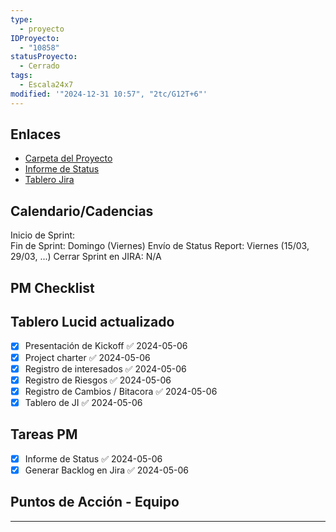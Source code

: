 ```yaml
---
type:
  - proyecto
IDProyecto:
  - "10858"
statusProyecto:
  - Cerrado
tags:
  - Escala24x7
modified: '"2024-12-31 10:57", "2tc/G12T+6"'
---
```



## Enlaces

- [Carpeta del Proyecto](https://drive.google.com/drive/folders/1f_pl9NjN9ZPFGCo-sBR3EZKUdenrbytD?usp=sharing)
- [Informe de Status](https://docs.google.com/presentation/d/1Rr4Kg0bZDKAAzw5VDje7zP-uvwWfhmmX3nbdEoelST0/edit?usp=sharing)
- [Tablero Jira](https://escala24x7.atlassian.net/jira/software/c/projects/DACR/boards/733)
## Calendario/Cadencias
Inicio de Sprint:  
Fin de Sprint: Domingo (Viernes)
Envío de Status Report: Viernes (15/03, 29/03, ...)
Cerrar Sprint en JIRA: N/A
## PM Checklist

## Tablero Lucid actualizado
- [x] Presentación de Kickoff ✅ 2024-05-06
- [x] Project charter ✅ 2024-05-06
- [x] Registro de interesados ✅ 2024-05-06
- [x] Registro de Riesgos ✅ 2024-05-06
- [x] Registro de Cambios / Bitacora ✅ 2024-05-06
- [x] Tablero de JI ✅ 2024-05-06

## Tareas PM
- [x] Informe de Status ✅ 2024-05-06
- [x] Generar Backlog en Jira ✅ 2024-05-06

## Puntos de Acción - Equipo


--------



